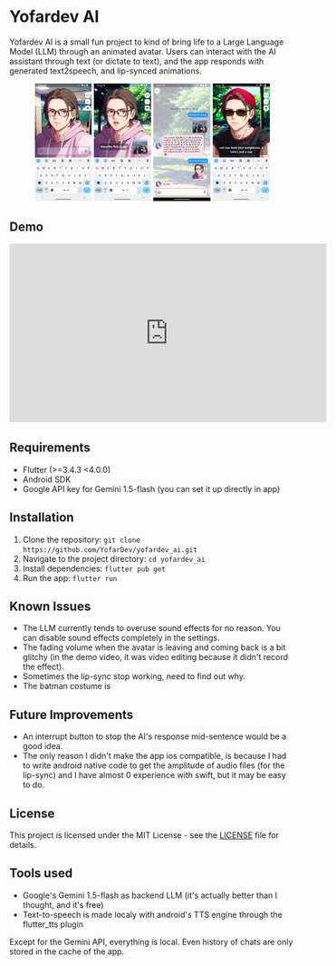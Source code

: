 # Yofardev AI

Yofardev AI is a small fun project to kind of bring life to a Large Language Model (LLM) through an animated avatar. Users can interact with the AI assistant through text (or dictate to text), and the app responds with generated text2speech, and lip-synced animations.

<p align="center">
  <img src="screenshots/1.png" width="20%" />
  <img src="screenshots/2.png" width="20%" />
  <img src="screenshots/3.png" width="20%" />
  <img src="screenshots/4.png" width="20%" />
</p>

## Demo

<iframe width="560" height="315" src="https://www.youtube.com/embed/nzVYq8lGkHI?si=-QPRsZxKil1nqm_v" title="YouTube video player" frameborder="0" allow="accelerometer; autoplay; clipboard-write; encrypted-media; gyroscope; picture-in-picture; web-share" referrerpolicy="strict-origin-when-cross-origin" allowfullscreen></iframe>

## Requirements

- Flutter (>=3.4.3 <4.0.0)
- Android SDK
- Google API key for Gemini 1.5-flash (you can set it up directly in app)

## Installation

1. Clone the repository:
   `git clone https://github.com/YofarDev/yofardev_ai.git`
2. Navigate to the project directory:
   `cd yofardev_ai`
3. Install dependencies:
   `flutter pub get`
4. Run the app:
   `flutter run`

## Known Issues

- The LLM currently tends to overuse sound effects for no reason. You can disable sound effects completely in the settings.
- The fading volume when the avatar is leaving and coming back is a bit glitchy (in the demo video, it was video editing because it didn't record the effect).
- Sometimes the lip-sync stop working, need to find out why.
- The batman costume is

## Future Improvements

- An interrupt button to stop the AI's response mid-sentence would be a good idea.
- The only reason I didn't make the app ios compatible, is because I had to write android native code to get the amplitude of audio files (for the lip-sync) and I have almost 0 experience with swift, but it may be easy to do.

## License

This project is licensed under the MIT License - see the [LICENSE](LICENSE) file for details.

## Tools used

- Google's Gemini 1.5-flash as backend LLM (it's actually better than I thought, and it's free)
- Text-to-speech is made localy with android's TTS engine through the flutter_tts plugin

Except for the Gemini API, everything is local. Even history of chats are only stored in the cache of the app.
